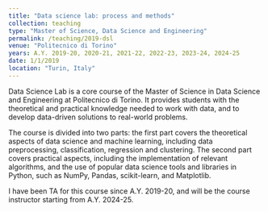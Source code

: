 ```yaml
---
title: "Data science lab: process and methods"
collection: teaching
type: "Master of Science, Data Science and Engineering"
permalink: /teaching/2019-dsl
venue: "Politecnico di Torino"
years: A.Y. 2019-20, 2020-21, 2021-22, 2022-23, 2023-24, 2024-25
date: 1/1/2019
location: "Turin, Italy"
---
```

Data Science Lab is a core course of the Master of Science in Data Science and Engineering at Politecnico di Torino. It provides students with the theoretical and practical knowledge needed to work with data, and to develop data-driven solutions to real-world problems.

The course is divided into two parts: the first part covers the theoretical aspects of data science and machine learning, including data preprocessing, classification, regression and clustering. The second part covers practical aspects, including the implementation of relevant algorithms, and the use of popular data science tools and libraries in Python, such as NumPy, Pandas, scikit-learn, and Matplotlib.

I have been TA for this course since A.Y. 2019-20, and will be the course instructor starting from A.Y. 2024-25.